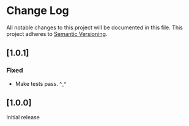Change Log
==========

All notable changes to this project will be documented in this file.
This project adheres to [Semantic Versioning](http://semver.org/).



[1.0.1]
-------

### Fixed
- Make tests pass. ^_^



[1.0.0]
-------

Initial release
